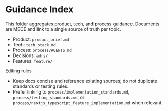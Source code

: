 # Guidance Index

This folder aggregates product, tech, and process guidance. Documents are MECE and link to a single source of truth per topic.

- Product: `product_brief.md`
- Tech: `tech_stack.md`
- Process: `process/AGENTS.md`
- Decisions: `adrs/`
- Features: `feature/`

Editing rules

- Keep docs concise and reference existing sources; do not duplicate standards or testing rules.
- Prefer linking to `process/implementation_standards.md`, `process/testing_standards.md`, or `process/nextjs_typescript_feature_implementation.md` when relevant.
